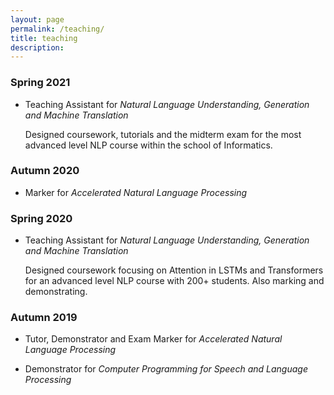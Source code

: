 ```yaml
---
layout: page
permalink: /teaching/
title: teaching
description: 
---
```

### Spring 2021

* Teaching Assistant for _Natural Language Understanding, Generation and Machine Translation_

	Designed coursework, tutorials and the midterm exam for the most advanced level NLP course within the school of Informatics.

### Autumn 2020

* Marker for _Accelerated Natural Language Processing_


### Spring 2020

* Teaching Assistant for _Natural Language Understanding, Generation and Machine Translation_

	Designed coursework focusing on Attention in LSTMs and Transformers for an advanced level NLP course with 200+ students. Also marking and demonstrating. 
	
### Autumn 2019

* Tutor, Demonstrator and Exam Marker for _Accelerated Natural Language Processing_

* Demonstrator for _Computer Programming for Speech and Language Processing_
